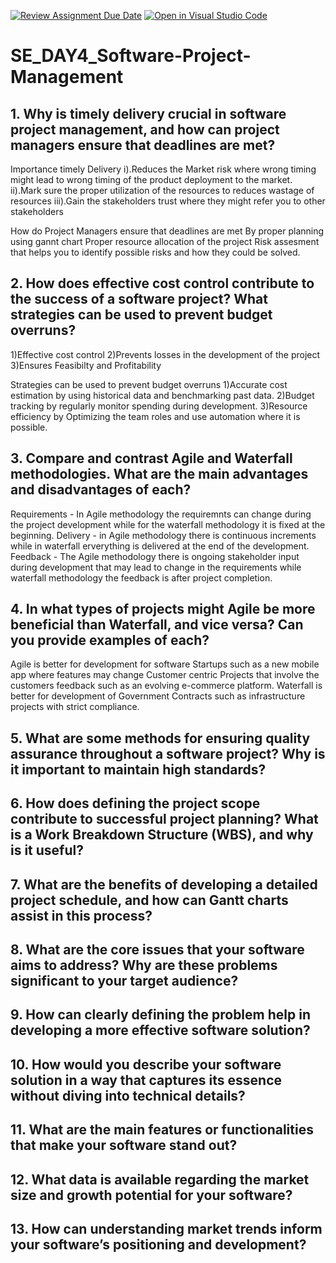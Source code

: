 [![Review Assignment Due Date](https://classroom.github.com/assets/deadline-readme-button-22041afd0340ce965d47ae6ef1cefeee28c7c493a6346c4f15d667ab976d596c.svg)](https://classroom.github.com/a/9pw6JKcu)
[![Open in Visual Studio Code](https://classroom.github.com/assets/open-in-vscode-2e0aaae1b6195c2367325f4f02e2d04e9abb55f0b24a779b69b11b9e10269abc.svg)](https://classroom.github.com/online_ide?assignment_repo_id=18456233&assignment_repo_type=AssignmentRepo)
# SE_DAY4_Software-Project-Management
## 1. Why is timely delivery crucial in software project management, and how can project managers ensure that deadlines are met?
Importance timely Delivery
i).Reduces the Market risk where wrong timing might lead to wrong timing of the product deployment to the market.
ii).Mark sure the proper utilization of the resources to reduces wastage of resources
iii).Gain the stakeholders trust  where they might refer you to other stakeholders

How do Project Managers ensure that deadlines are met 
By proper planning using gannt chart 
Proper resource allocation of the project
Risk assesment that helps you to identify possible risks and how they could be solved.

## 2. How does effective cost control contribute to the success of a software project? What strategies can be used to prevent budget overruns?
1)Effective cost control
2)Prevents losses in the development of the project
3)Ensures Feasibilty and Profitability

Strategies can be used to prevent budget overruns
1)Accurate cost estimation by using historical data and benchmarking past data.
2)Budget tracking by regularly monitor spending during development.
3)Resource efficiency by Optimizing the team roles and use automation where it is possible.

## 3. Compare and contrast Agile and Waterfall methodologies. What are the main advantages and disadvantages of each? 
Requirements - In Agile methodology the requiremnts can change during the project development while for the waterfall methodology it is fixed at the beginning.
Delivery - in Agile methodology  there is continuous increments while  in waterfall erverything is delivered at the end of the development.
Feedback - The Agile methodology there is ongoing stakeholder input during development that may lead to change in the requirements while waterfall methodology the feedback is after project completion.

## 4. In what types of projects might Agile be more beneficial than Waterfall, and vice versa? Can you provide examples of each?
Agile is better for development for software Startups such as a new mobile app where features may change
Customer centric Projects that involve the customers feedback such as an evolving e-commerce platform.
Waterfall is better for development of Government Contracts such as infrastructure projects with strict compliance.

## 5. What are some methods for ensuring quality assurance throughout a software project? Why is it important to maintain high standards?
## 6. How does defining the project scope contribute to successful project planning? What is a Work Breakdown Structure (WBS), and why is it useful?
## 7. What are the benefits of developing a detailed project schedule, and how can Gantt charts assist in this process?
## 8. What are the core issues that your software aims to address? Why are these problems significant to your target audience?
## 9. How can clearly defining the problem help in developing a more effective software solution?
## 10. How would you describe your software solution in a way that captures its essence without diving into technical details?
## 11. What are the main features or functionalities that make your software stand out?
## 12. What data is available regarding the market size and growth potential for your software?
## 13. How can understanding market trends inform your software’s positioning and development?
